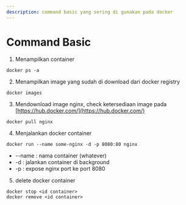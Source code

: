 ```yaml
---
description: command basic yang sering di gunakan pada docker
---
```


# Command Basic

1. Menampilkan container&#x20;

```
docker ps -a 
```

2. Menampilkan image yang sudah di download dari docker registry

```
docker images
```

3. Mendownload image nginx, check ketersediaan image pada [https://hub.docker.com/](https://hub.docker.com/)

```
docker pull nginx
```

4. Menjalankan docker container

```
docker run --name some-nginx -d -p 8080:80 nginx
```

* \--name : nama container (whatever)
* \-d : jalankan container di background&#x20;
* \-p : expose nginx port ke port 8080

5. delete docker container&#x20;

```
docker stop <id container>
docker remove <id container>
```

